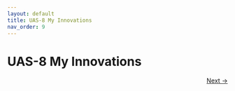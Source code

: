 ```yaml
---
layout: default
title: UAS-8 My Innovations
nav_order: 9
---
```


# UAS-8 My Innovations
 

<p align="right">
  <a href="9%20UAS-9%20My%20Knowledges.html">Next →</a>
</p>
